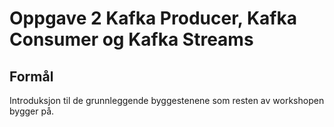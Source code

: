 # Oppgave 2 Kafka Producer, Kafka Consumer og Kafka Streams

## Formål
Introduksjon til de grunnleggende byggestenene som resten av workshopen bygger på.